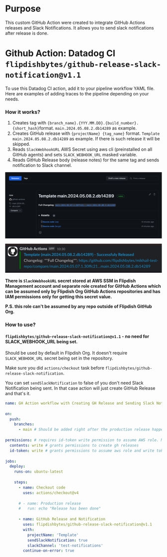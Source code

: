 # Purpose

This custom GitHub Action were created to integrate GitHub Actions releases and Slack Notifications. It allows you to send slack notifications after release is done.

# Github Action: Datadog CI `flipdishbytes/github-release-slack-notification@v1.1`

To use this Datadog CI action, add it to your pipeline workflow YAML file. Here are examples of adding traces to the pipeline depending on your needs.

### How it works?

1. Creates tag with `{branch_name}.{YYY.MM.DD}.{build_number}.{short_hash}`format. `main.2024.05.08.2.db14289` as example.
2. Creates GitHub release with `{projectName} {tag_name}` format. `Template main.2024.05.08.2.db14289` as example. If there is such release it will be skipped.
3. Reads `SlackWebhookURL` AWS Secret using aws cli (preinstalled on all GitHub agents) and sets `SLACK_WEBHOOK_URL` masked variable.
4. Reads GitHub Release body (release notes) for the same tag and sends notification to Slack channel.


![GitHub Release example](screenshots/release-example.png)

![Slack Notification example](screenshots/notification-example.png)

**There is `SlackWebhookURL` secret stored at AWS SSM in Flipdish Management account and separate role created for GitHub Actions which can be assumed only by Flipdish Org GitHub Actions repositories and has IAM permissions only for getting this secret value.**

**P.S. this role can't be assumed by any repo outside of Flipdish GitHub Org.**

### How to use?

#### `flipdishbytes/github-release-slack-notification@v1.1` - no need for SLACK_WEBHOOK_URL being set.
Should be used by default in Flipdish Org. It doesn't require `SLACK_WEBHOOK_URL` secret being set in the repository.

Make sure you did `actions/checkout` task before `flipdishbytes/github-release-slack-notification`.

You can set `sendSlackNotification` to false of you don't need Slack Notification being sent. In that case action will just create GitHub Release and that's it.
```yaml
name: GH Action workflow with Creating GH Release and Sending Slack Notification

on:
  push:
    branches:
      - main # Should be added right after the production release happened

permissions: # requires id-token write permission to assume AWS role. Make sure you added this to your yml.
  contents: write # grants permissions to create gh releases
  id-token: write # grants permissions to assume aws role and write tokens

jobs:
  deploy:
    runs-on: ubuntu-latest

    steps:
      - name: Checkout code
        uses: actions/checkout@v4

      # - name: Production release
      #   run: echo "Release has been done"
      
      - name: GitHub Release and Notification
        uses: flipdishbytes/github-release-slack-notification@v1.1
        with:
          projectName: 'Template'
          sendSlackNotification: true
          slackChannel: 'test-notifications'
        continue-on-error: true

```